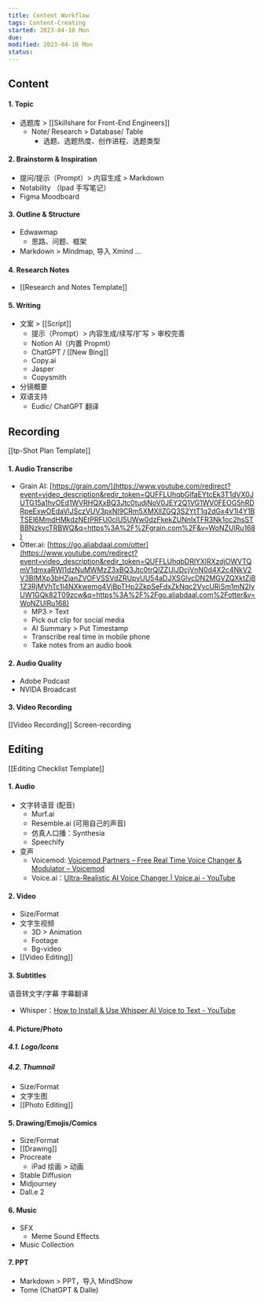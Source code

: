 ```yaml
---
title: Content Workflow
tags: Content-Creating    
started: 2023-04-10 Mon
due: 
modified: 2023-04-10 Mon
status: 
---
```

## Content
#### 1. Topic
- 选题库 > [[Skillshare for Front-End Engineers]]
	- Note/ Research > Database/ Table
		- 选题、选题热度、创作进程、选题类型
#### 2. Brainstorm & Inspiration
- 提问/提示（Prompt）> 内容生成 > Markdown
- Notability （Ipad 手写笔记）
- Figma Moodboard
#### 3. Outline & Structure
- Edwawmap
	- 思路、问题、框架
- Markdown > Mindmap, 导入 Xmind ...
#### 4. Research Notes
- [[Research and Notes Template]]
#### 5. Writing 
- 文案 > [[Script]]
	- 提示（Prompt）> 内容生成/续写/扩写 > 审校完善
	- Notion AI（内置 Propmt）
	- ChatGPT / [[New Bing]]
	- Copy.ai
	- Jasper
	- Copysmith
- 分镜概要 
- 双语支持 
	- Eudic/ ChatGPT 翻译
## Recording
[[tp-Shot Plan Template]]
#### 1. Audio Transcribe
- Grain AI: [https://grain.com/](https://www.youtube.com/redirect?event=video_description&redir_token=QUFFLUhqbGlfaEYtcEk3T1dVX0JUTG15a1hvOEd1WVRHQXxBQ3Jtc0tudjNoV0JEY2Q1VG1WV0FEOG5hRDRpeExwOEdaVlJSczVUV3pxNl9CRm5XMXllZGQ3S2YtT1g2dGx4V1I4Y1BTSEl6MmdHMkdzNEtPRFU0clU5UWw0dzFkekZUNnlxTFR3Nk1oc2hsSTBBNzkycTRBWQ&q=https%3A%2F%2Fgrain.com%2F&v=WoNZUlRu168)
- Otter.ai: [https://go.aliabdaal.com/otter](https://www.youtube.com/redirect?event=video_description&redir_token=QUFFLUhqbDRlYXlRXzdjOWVTQmV1dmxaRWI1dzNuMWMzZ3xBQ3Jtc0trQlZZUlJDcjVnN0d4X2c4NkV2V3BIMXp3bHZjanZVOFVSSVdZRUpvUU54aDJXSGlvcDN2MGVZQXktZjB1Z3RjMVhTc1l4NXkwemg4VjBpTHp2ZkpSeFdxZkNqc2VycURiSm1mN2IyUW1GQk82T09zcw&q=https%3A%2F%2Fgo.aliabdaal.com%2Fotter&v=WoNZUlRu168)
	- MP3 > Text
	- Pick out clip for social media
	- AI Summary > Put Timestamp
	- Transcribe real time in mobile phone
	- Take notes from an audio book
#### 2. Audio Quality
- Adobe Podcast
- NVIDA Broadcast
#### 3. Video Recording
[[Video Recording]]
Screen-recording
## Editing
[[Editing Checklist Template]]
#### 1. Audio
- 文字转语音 (配音)
	- Murf.ai
	- Resemble.ai (可用自己的声音)
	- 仿真人口播：Synthesia
	- Speechify
- 变声
	- Voicemod: [Voicemod Partners – Free Real Time Voice Changer & Modulator – Voicemod](https://www.voicemod.net/voicemod-partners/?utm_source=VMAMBASSADORS&utm_campaign=6023c486c498e&refn=Kevin+Stratvert&tracking_id=SC16IH4INkCsskrPPT8mTkyaomoWKdJE)
	- Voice.ai：[Ultra-Realistic AI Voice Changer | Voice.ai - YouTube](https://www.youtube.com/watch?v=nb3R30b-uhc)
#### 2. Video
- Size/Format
- 文字生视频
	- 3D > Animation
	- Footage
	- Bg-video
- [[Video Editing]]
#### 3. Subtitles
语音转文字/字幕
字幕翻译
- Whisper：[How to Install & Use Whisper AI Voice to Text - YouTube](https://www.youtube.com/watch?v=ABFqbY_rmEk)
#### 4. Picture/Photo
##### 4.1. Logo/Icons
##### 4.2. Thumnail
- Size/Format
- 文字生图
- [[Photo Editing]]
#### 5. Drawing/Emojis/Comics
- Size/Format
- [[Drawing]] 
- Procreate
	- iPad 绘画 > 动画
- Stable Diffusion
- Midjourney
- Dall.e 2
#### 6. Music
- SFX
	- Meme Sound Effects
- Music Collection
#### 7. PPT
- Markdown > PPT，导入 MindShow
- Tome (ChatGPT & Dalle)